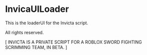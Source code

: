 # InvicaUILoader

This is the loaderUI for the Invicta script.

All rights reserved.

[ INVICTA IS A PRIVATE SCRIPT FOR A ROBLOX SWORD FIGHTING SCRIMMING TEAM, IN BETA. ]
